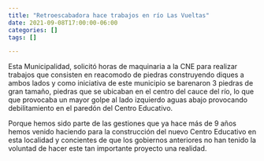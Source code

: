 ```yaml
---
title: "Retroescabadora hace trabajos en río Las Vueltas"
date: 2021-09-08T17:00:00-06:00
categories: []
tags: []

---
```


Esta Municipalidad, solicitó horas de maquinaria a la CNE para realizar trabajos que consisten en reacomodo de piedras construyendo diques a ambos lados y como iniciativa de este municipio se barenaron 3 piedras de gran tamaño, piedras que se ubicaban en el centro del cauce del río, lo que que provocaba un mayor golpe al lado izquierdo aguas abajo provocando debilitamiento en el paredón del Centro Educativo. 

Porque hemos sido parte de las gestiones que ya hace más de 9 años hemos venido haciendo para la construcción del nuevo Centro Educativo en esta localidad y concientes de que los gobiernos anteriores no han tenido la voluntad de hacer este tan importante proyecto una realidad.
